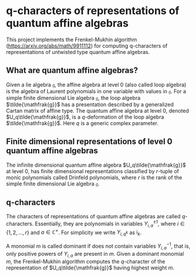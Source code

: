 # q-characters of representations of quantum affine algebras

This project implements the Frenkel-Mukhin algorithm (https://arxiv.org/abs/math/9911112) for computing q-characters of representations of untwisted type quantum affine algebras.

## What are quantum affine algebras?

Given a lie algebra $\mathfrak{g}$, the affine algebra at level 0 (also called loop algebra) is the algebra of Laurent polynomials in one variable with values in $\mathfrak{g}$. For a simple finite dimensional Lie algebra $\mathfrak{g}$, the loop algebra $\tilde{\mathfrak{g}}$ has a presentation described by a generalized Cartan matrix of affine type. The quantum affine algebra at level 0, denoted $U_q\tilde{\mathfrak{g}}$, is a $q$-deformation of the loop algebra $\tilde{\mathfrak{g}}$. Here $q$ is a generic complex parameter.

## Finite dimensional representations of level 0 quantum affine algebras 

The infinite dimensional quantum affine algebra $U_q\tilde{\mathfrak{g}}$ at level 0, has finite dimensional representations classified by $r$-tuple of monic polynomials called Drinfeld polynomials, where $r$ is the rank of the simple finite dimensional Lie algebra $\mathfrak{g}$. 

## q-characters

The characters of representations of quantum affine algebras are called $q$-characters. Essentially, they are polynomials in variables $Y_{i,a}^{\pm 1}$, where $i\in \{1,2,\dots,r\}$ and $a\in\mathbb{C}^\times$. For simplicity we write $Y_{i,q^k}$ as $\mathrm{i}_k$.

A monomial $m$ is called dominant if does not contain variables $Y_{i,a}^{-1}$, that is, only positive powers of $Y_{i,a}$ are present in $m$. Given a dominant monomial $m$, the Frenkel-Mukhin algorithm computes the $q$-character of the representation of $U_q\tilde{\mathfrak{g}}$ having highest weight $m$. 
